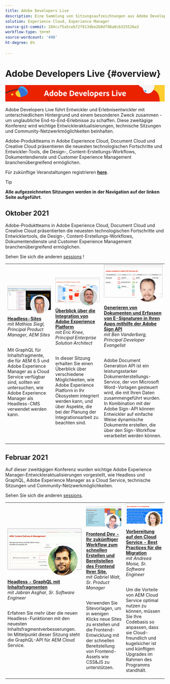 ```yaml
---
title: Adobe Developers Live
description: Eine Sammlung von Sitzungsaufzeichnungen aus Adobe Developers Live
solution: Experience Cloud, Experience Manager
source-git-commit: 284ccf5a5cebf2f813dbe2b8df98a8cb325526a3
workflow-type: tm+mt
source-wordcount: '498'
ht-degree: 6%

---
```


# Adobe Developers Live {#overview}

<img alt="Adobe Developers Live" src="assets/adl.png" />

Adobe Developers Live führt Entwickler und Erlebnisentwickler mit unterschiedlichem Hintergrund und einem besonderen Zweck zusammen - um unglaubliche End-to-End-Erlebnisse zu schaffen. Diese zweitägige Konferenz wird wichtige Entwickleraktualisierungen, technische Sitzungen und Community-Netzwerkmöglichkeiten beinhalten.

Adobe-Produktteams in Adobe Experience Cloud, Document Cloud und Creative Cloud präsentieren die neuesten technologischen Fortschritte und Entwickler-Tools, die Design-, Content-Erstellungs-Workflows, Dokumentendienste und Customer Experience Management branchenübergreifend ermöglichen.

Für zukünftige Veranstaltungen registrieren **[here](https://developerevents.adobe.com/)**.

>[!TIP]
>
>**Alle aufgezeichneten Sitzungen werden in der Navigation auf der linken Seite aufgeführt**.

## Oktober 2021

Adobe-Produktteams in Adobe Experience Cloud, Document Cloud und Creative Cloud präsentierten die neuesten technologischen Fortschritte und Entwicklertools, die Design-, Content-Erstellungs-Workflows, Dokumentendienste und Customer Experience Management branchenübergreifend ermöglichen.

Sehen Sie sich die anderen [sessions](2021/october/overview.md) !

<table>
  <tr>
   <td>
      <a href="2021/october/headless.md">
      <img alt="Headless-Sites" src="assets/mathias.png"/>
      </a>
      <div>
         <a href="2021/october/headless.md"><strong>Headless-Sites</strong></a>         
         <br/><em>mit Mathias Siegl, Principal Product Manager, AEM Sites</em>
      </div>
      <p>
        <br/>
         Mit GraphQL für Inhaltsfragmente, die für AEM 6.5 und Adobe Experience Manager as a Cloud Service verfügbar sind, sollten wir untersuchen, wie Adobe Experience Manager als Headless-CMS verwendet werden kann.
      </p>
     </td>   
     <td>
      <a href="2021/october/aep-integration.md">
      <img alt="Überblick über die Integration von Adobe Experience Platform" src="assets/eric.png"/>
      </a>
      <div>
         <a href="2021/october/aep-integration.md"><strong>Überblick über die Integration von Adobe Experience Platform</strong></a>
         <br/><em>mit Eric Knee, Principal Enterprise Solution Architect</em>
      </div>
      <p>
        <br/>
         In dieser Sitzung erhalten Sie einen Überblick über verschiedene Möglichkeiten, wie Adobe Experience Platform in Ihr Ökosystem integriert werden kann, und über Aspekte, die bei der Planung der Integrationsarbeit zu beachten sind.
      </p>
   </td>
   </td>
     <td>
      <a href="2021/october/pdf-services-api.md">
      <img alt="Generieren von Dokumenten und Erfassen von E-Signaturen in Ihren Apps mithilfe der Adobe Sign API" src="assets/ben.png"/>
      </a>
      <div>
         <a href="2021/october/pdf-services-api.md"><strong>Generieren von Dokumenten und Erfassen von E-Signaturen in Ihren Apps mithilfe der Adobe Sign API</strong></a>
         <br/><em>mit Ben Vanderberg, Principal Developer Evangelist</em>
      </div>
      <p>
        <br/>
         Adobe Document Generation API ist ein leistungsstarker Dokumenterstellungs-Service, der von Microsoft Word-Vorlagen gesteuert wird, die mit Ihren Daten zusammengeführt wurden. In Kombination mit der Adobe Sign-API können Entwickler auf einfache Weise dynamische Dokumente erstellen, die über den Sign-Workflow verarbeitet werden können.
      </p>
   </td> 
  </tr>
</table>

## Februar 2021

Auf dieser zweitägigen Konferenz wurden wichtige Adobe Experience Manager-Entwickleraktualisierungen vorgestellt, wie Headless und GraphQL, Adobe Experience Manager as a Cloud Service, technische Sitzungen und Community-Netzwerkmöglichkeiten.

Sehen Sie sich die anderen [sessions](2021/february/overview.md).

<table>
  <tr>
   <td>
      <a href="2021/february/headless-graphql-content-fragments.md">
      <img alt="Headless - GraphQL mit Inhaltsfragmenten" src="assets/jabran.png"/>
      </a>
      <div>
         <a href="2021/february/headless-graphql-content-fragments.md"><strong>Headless - GraphQL mit Inhaltsfragmenten</strong></a>         
         <br/><em>mit Jabran Asghar, Sr. Software Engineer</em>
      </div>
      <p>
        <br/>
         Erfahren Sie mehr über die neuen Headless-Funktionen mit den neuesten Inhaltsfragmentverbesserungen. Im Mittelpunkt dieser Sitzung steht die GraphQL-API für AEM Cloud Service.
      </p>
     </td>   
     <td>
      <a href="2021/february/rapid-frontend-devlopment.md">
      <img alt="Frontend Dev - Ihr zukünftiger Workflow zum schnellen Erstellen und Bereitstellen des Frontend Ihrer Site." src="assets/gabriel.png"/>
      </a>
      <div>
         <a href="2021/february/rapid-frontend-devlopment.md"><strong>Frontend Dev - Ihr zukünftiger Workflow zum schnellen Erstellen und Bereitstellen des Frontend Ihrer Site.</strong></a>
         <br/><em>mit Gabriel Walt, Sr. Product Manager</em>
      </div>
      <p>
        <br/>
         Verwenden Sie Sitevorlagen, um in wenigen Klicks neue Sites zu erstellen und die Frontend-Entwicklung mit der schnellen Bereitstellung von Frontend-Assets wie CSS&amp;JS zu unterstützen.
      </p>
   </td>
   </td>
     <td>
      <a href="2021/february/get-ready-aem-cloud.md">
      <img alt="Vorbereitung auf den Cloud Service - Best Practices für die Migration" src="assets/andreea.png"/>
      </a>
      <div>
         <a href="2021/february/get-ready-aem-cloud.md"><strong>Vorbereitung auf den Cloud Service - Best Practices für die Migration</strong></a>
         <br/><em>mit Andreea Moise, Sr. Software Engineer</em>
      </div>
      <p>
        <br/>
         Um die Vorteile von AEM Cloud Service optimal nutzen zu können, müssen Sie Ihre Codebasis so anpassen, dass sie Cloud-freundlich und kugelsicher ist und künftigen Upgrades im Rahmen des Programms standhält.
      </p>
   </td>
  </tr>
</table>